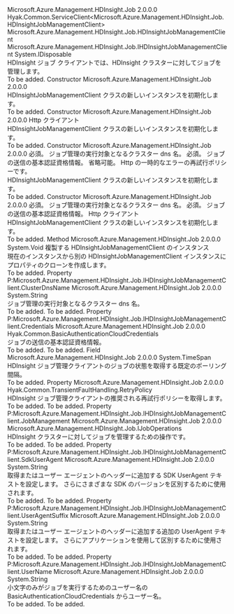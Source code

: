 <Type Name="HDInsightJobManagementClient" FullName="Microsoft.Azure.Management.HDInsight.Job.HDInsightJobManagementClient">
  <TypeSignature Language="C#" Value="public class HDInsightJobManagementClient : Hyak.Common.ServiceClient&lt;Microsoft.Azure.Management.HDInsight.Job.HDInsightJobManagementClient&gt;, IDisposable, Microsoft.Azure.Management.HDInsight.Job.IHDInsightJobManagementClient" />
  <TypeSignature Language="ILAsm" Value=".class public auto ansi beforefieldinit HDInsightJobManagementClient extends Hyak.Common.ServiceClient`1&lt;class Microsoft.Azure.Management.HDInsight.Job.HDInsightJobManagementClient&gt; implements class Microsoft.Azure.Management.HDInsight.Job.IHDInsightJobManagementClient, class System.IDisposable" />
  <TypeSignature Language="DocId" Value="T:Microsoft.Azure.Management.HDInsight.Job.HDInsightJobManagementClient" />
  <TypeSignature Language="VB.NET" Value="Public Class HDInsightJobManagementClient&#xA;Inherits ServiceClient(Of HDInsightJobManagementClient)&#xA;Implements IDisposable, IHDInsightJobManagementClient" />
  <TypeSignature Language="F#" Value="type HDInsightJobManagementClient = class&#xA;    inherit ServiceClient&lt;HDInsightJobManagementClient&gt;&#xA;    interface IHDInsightJobManagementClient&#xA;    interface IDisposable" />
  <AssemblyInfo>
    <AssemblyName>Microsoft.Azure.Management.HDInsight.Job</AssemblyName>
    <AssemblyVersion>2.0.0.0</AssemblyVersion>
  </AssemblyInfo>
  <Base>
    <BaseTypeName>Hyak.Common.ServiceClient&lt;Microsoft.Azure.Management.HDInsight.Job.HDInsightJobManagementClient&gt;</BaseTypeName>
    <BaseTypeArguments>
      <BaseTypeArgument TypeParamName="!0">Microsoft.Azure.Management.HDInsight.Job.HDInsightJobManagementClient</BaseTypeArgument>
    </BaseTypeArguments>
  </Base>
  <Interfaces>
    <Interface>
      <InterfaceName>Microsoft.Azure.Management.HDInsight.Job.IHDInsightJobManagementClient</InterfaceName>
    </Interface>
    <Interface>
      <InterfaceName>System.IDisposable</InterfaceName>
    </Interface>
  </Interfaces>
  <Docs>
    <summary>
            HDInsight ジョブ クライアントでは、HDInsight クラスターに対してジョブを管理します。
            </summary>
    <remarks>To be added.</remarks>
  </Docs>
  <Members>
    <Member MemberName=".ctor">
      <MemberSignature Language="C#" Value="public HDInsightJobManagementClient ();" />
      <MemberSignature Language="ILAsm" Value=".method public hidebysig specialname rtspecialname instance void .ctor() cil managed" />
      <MemberSignature Language="DocId" Value="M:Microsoft.Azure.Management.HDInsight.Job.HDInsightJobManagementClient.#ctor" />
      <MemberSignature Language="VB.NET" Value="Public Sub New ()" />
      <MemberType>Constructor</MemberType>
      <AssemblyInfo>
        <AssemblyName>Microsoft.Azure.Management.HDInsight.Job</AssemblyName>
        <AssemblyVersion>2.0.0.0</AssemblyVersion>
      </AssemblyInfo>
      <Parameters />
      <Docs>
        <summary>
            HDInsightJobManagementClient クラスの新しいインスタンスを初期化します。
            </summary>
        <remarks>To be added.</remarks>
      </Docs>
    </Member>
    <Member MemberName=".ctor">
      <MemberSignature Language="C#" Value="public HDInsightJobManagementClient (System.Net.Http.HttpClient httpClient);" />
      <MemberSignature Language="ILAsm" Value=".method public hidebysig specialname rtspecialname instance void .ctor(class System.Net.Http.HttpClient httpClient) cil managed" />
      <MemberSignature Language="DocId" Value="M:Microsoft.Azure.Management.HDInsight.Job.HDInsightJobManagementClient.#ctor(System.Net.Http.HttpClient)" />
      <MemberSignature Language="F#" Value="new Microsoft.Azure.Management.HDInsight.Job.HDInsightJobManagementClient : System.Net.Http.HttpClient -&gt; Microsoft.Azure.Management.HDInsight.Job.HDInsightJobManagementClient" Usage="new Microsoft.Azure.Management.HDInsight.Job.HDInsightJobManagementClient httpClient" />
      <MemberType>Constructor</MemberType>
      <AssemblyInfo>
        <AssemblyName>Microsoft.Azure.Management.HDInsight.Job</AssemblyName>
        <AssemblyVersion>2.0.0.0</AssemblyVersion>
      </AssemblyInfo>
      <Parameters>
        <Parameter Name="httpClient" Type="System.Net.Http.HttpClient" />
      </Parameters>
      <Docs>
        <param name="httpClient">
            Http クライアント
            </param>
        <summary>
            HDInsightJobManagementClient クラスの新しいインスタンスを初期化します。
            </summary>
        <remarks>To be added.</remarks>
      </Docs>
    </Member>
    <Member MemberName=".ctor">
      <MemberSignature Language="C#" Value="public HDInsightJobManagementClient (string clusterDnsName, Hyak.Common.BasicAuthenticationCloudCredentials credentials, Hyak.Common.TransientFaultHandling.RetryPolicy retryPolicy = null);" />
      <MemberSignature Language="ILAsm" Value=".method public hidebysig specialname rtspecialname instance void .ctor(string clusterDnsName, class Hyak.Common.BasicAuthenticationCloudCredentials credentials, class Hyak.Common.TransientFaultHandling.RetryPolicy retryPolicy) cil managed" />
      <MemberSignature Language="DocId" Value="M:Microsoft.Azure.Management.HDInsight.Job.HDInsightJobManagementClient.#ctor(System.String,Hyak.Common.BasicAuthenticationCloudCredentials,Hyak.Common.TransientFaultHandling.RetryPolicy)" />
      <MemberSignature Language="F#" Value="new Microsoft.Azure.Management.HDInsight.Job.HDInsightJobManagementClient : string * Hyak.Common.BasicAuthenticationCloudCredentials * Hyak.Common.TransientFaultHandling.RetryPolicy -&gt; Microsoft.Azure.Management.HDInsight.Job.HDInsightJobManagementClient" Usage="new Microsoft.Azure.Management.HDInsight.Job.HDInsightJobManagementClient (clusterDnsName, credentials, retryPolicy)" />
      <MemberType>Constructor</MemberType>
      <AssemblyInfo>
        <AssemblyName>Microsoft.Azure.Management.HDInsight.Job</AssemblyName>
        <AssemblyVersion>2.0.0.0</AssemblyVersion>
      </AssemblyInfo>
      <Parameters>
        <Parameter Name="clusterDnsName" Type="System.String" />
        <Parameter Name="credentials" Type="Hyak.Common.BasicAuthenticationCloudCredentials" />
        <Parameter Name="retryPolicy" Type="Hyak.Common.TransientFaultHandling.RetryPolicy" />
      </Parameters>
      <Docs>
        <param name="clusterDnsName">
            必須。 ジョブ管理の実行対象となるクラスター dns 名。
            </param>
        <param name="credentials">
            必須。 ジョブの送信の基本認証資格情報。
            </param>
        <param name="retryPolicy">
            省略可能。 Http の一時的なエラーの再試行ポリシーです。
            </param>
        <summary>
            HDInsightJobManagementClient クラスの新しいインスタンスを初期化します。
            </summary>
        <remarks>To be added.</remarks>
      </Docs>
    </Member>
    <Member MemberName=".ctor">
      <MemberSignature Language="C#" Value="public HDInsightJobManagementClient (string clusterDnsName, Hyak.Common.BasicAuthenticationCloudCredentials credentials, System.Net.Http.HttpClient httpClient);" />
      <MemberSignature Language="ILAsm" Value=".method public hidebysig specialname rtspecialname instance void .ctor(string clusterDnsName, class Hyak.Common.BasicAuthenticationCloudCredentials credentials, class System.Net.Http.HttpClient httpClient) cil managed" />
      <MemberSignature Language="DocId" Value="M:Microsoft.Azure.Management.HDInsight.Job.HDInsightJobManagementClient.#ctor(System.String,Hyak.Common.BasicAuthenticationCloudCredentials,System.Net.Http.HttpClient)" />
      <MemberSignature Language="F#" Value="new Microsoft.Azure.Management.HDInsight.Job.HDInsightJobManagementClient : string * Hyak.Common.BasicAuthenticationCloudCredentials * System.Net.Http.HttpClient -&gt; Microsoft.Azure.Management.HDInsight.Job.HDInsightJobManagementClient" Usage="new Microsoft.Azure.Management.HDInsight.Job.HDInsightJobManagementClient (clusterDnsName, credentials, httpClient)" />
      <MemberType>Constructor</MemberType>
      <AssemblyInfo>
        <AssemblyName>Microsoft.Azure.Management.HDInsight.Job</AssemblyName>
        <AssemblyVersion>2.0.0.0</AssemblyVersion>
      </AssemblyInfo>
      <Parameters>
        <Parameter Name="clusterDnsName" Type="System.String" />
        <Parameter Name="credentials" Type="Hyak.Common.BasicAuthenticationCloudCredentials" />
        <Parameter Name="httpClient" Type="System.Net.Http.HttpClient" />
      </Parameters>
      <Docs>
        <param name="clusterDnsName">
            必須。 ジョブ管理の実行対象となるクラスター dns 名。
            </param>
        <param name="credentials">
            必須。 ジョブの送信の基本認証資格情報。
            </param>
        <param name="httpClient">
            Http クライアント
            </param>
        <summary>
            HDInsightJobManagementClient クラスの新しいインスタンスを初期化します。
            </summary>
        <remarks>To be added.</remarks>
      </Docs>
    </Member>
    <Member MemberName="Clone">
      <MemberSignature Language="C#" Value="protected override void Clone (Hyak.Common.ServiceClient&lt;Microsoft.Azure.Management.HDInsight.Job.HDInsightJobManagementClient&gt; client);" />
      <MemberSignature Language="ILAsm" Value=".method familyhidebysig virtual instance void Clone(class Hyak.Common.ServiceClient`1&lt;class Microsoft.Azure.Management.HDInsight.Job.HDInsightJobManagementClient&gt; client) cil managed" />
      <MemberSignature Language="DocId" Value="M:Microsoft.Azure.Management.HDInsight.Job.HDInsightJobManagementClient.Clone(Hyak.Common.ServiceClient{Microsoft.Azure.Management.HDInsight.Job.HDInsightJobManagementClient})" />
      <MemberSignature Language="VB.NET" Value="Protected Overrides Sub Clone (client As ServiceClient(Of HDInsightJobManagementClient))" />
      <MemberSignature Language="F#" Value="override this.Clone : Hyak.Common.ServiceClient&lt;Microsoft.Azure.Management.HDInsight.Job.HDInsightJobManagementClient&gt; -&gt; unit" Usage="hDInsightJobManagementClient.Clone client" />
      <MemberType>Method</MemberType>
      <AssemblyInfo>
        <AssemblyName>Microsoft.Azure.Management.HDInsight.Job</AssemblyName>
        <AssemblyVersion>2.0.0.0</AssemblyVersion>
      </AssemblyInfo>
      <ReturnValue>
        <ReturnType>System.Void</ReturnType>
      </ReturnValue>
      <Parameters>
        <Parameter Name="client" Type="Hyak.Common.ServiceClient&lt;Microsoft.Azure.Management.HDInsight.Job.HDInsightJobManagementClient&gt;" />
      </Parameters>
      <Docs>
        <param name="client">
            複製する HDInsightJobManagementClient のインスタンス
            </param>
        <summary>
            現在のインスタンスから別の HDInsightJobManagementClient インスタンスにプロパティのクローンを作成します。
            </summary>
        <remarks>To be added.</remarks>
      </Docs>
    </Member>
    <Member MemberName="ClusterDnsName">
      <MemberSignature Language="C#" Value="public string ClusterDnsName { get; set; }" />
      <MemberSignature Language="ILAsm" Value=".property instance string ClusterDnsName" />
      <MemberSignature Language="DocId" Value="P:Microsoft.Azure.Management.HDInsight.Job.HDInsightJobManagementClient.ClusterDnsName" />
      <MemberSignature Language="VB.NET" Value="Public Property ClusterDnsName As String" />
      <MemberSignature Language="F#" Value="member this.ClusterDnsName : string with get, set" Usage="Microsoft.Azure.Management.HDInsight.Job.HDInsightJobManagementClient.ClusterDnsName" />
      <MemberType>Property</MemberType>
      <Implements>
        <InterfaceMember>P:Microsoft.Azure.Management.HDInsight.Job.IHDInsightJobManagementClient.ClusterDnsName</InterfaceMember>
      </Implements>
      <AssemblyInfo>
        <AssemblyName>Microsoft.Azure.Management.HDInsight.Job</AssemblyName>
        <AssemblyVersion>2.0.0.0</AssemblyVersion>
      </AssemblyInfo>
      <ReturnValue>
        <ReturnType>System.String</ReturnType>
      </ReturnValue>
      <Docs>
        <summary>
            ジョブ管理の実行対象となるクラスター dns 名。
            </summary>
        <value>To be added.</value>
        <remarks>To be added.</remarks>
      </Docs>
    </Member>
    <Member MemberName="Credentials">
      <MemberSignature Language="C#" Value="public Hyak.Common.BasicAuthenticationCloudCredentials Credentials { get; set; }" />
      <MemberSignature Language="ILAsm" Value=".property instance class Hyak.Common.BasicAuthenticationCloudCredentials Credentials" />
      <MemberSignature Language="DocId" Value="P:Microsoft.Azure.Management.HDInsight.Job.HDInsightJobManagementClient.Credentials" />
      <MemberSignature Language="VB.NET" Value="Public Property Credentials As BasicAuthenticationCloudCredentials" />
      <MemberSignature Language="F#" Value="member this.Credentials : Hyak.Common.BasicAuthenticationCloudCredentials with get, set" Usage="Microsoft.Azure.Management.HDInsight.Job.HDInsightJobManagementClient.Credentials" />
      <MemberType>Property</MemberType>
      <Implements>
        <InterfaceMember>P:Microsoft.Azure.Management.HDInsight.Job.IHDInsightJobManagementClient.Credentials</InterfaceMember>
      </Implements>
      <AssemblyInfo>
        <AssemblyName>Microsoft.Azure.Management.HDInsight.Job</AssemblyName>
        <AssemblyVersion>2.0.0.0</AssemblyVersion>
      </AssemblyInfo>
      <ReturnValue>
        <ReturnType>Hyak.Common.BasicAuthenticationCloudCredentials</ReturnType>
      </ReturnValue>
      <Docs>
        <summary>
            ジョブの送信の基本認証資格情報。
            </summary>
        <value>To be added.</value>
        <remarks>To be added.</remarks>
      </Docs>
    </Member>
    <Member MemberName="DefaultPollInterval">
      <MemberSignature Language="C#" Value="public static readonly TimeSpan DefaultPollInterval;" />
      <MemberSignature Language="ILAsm" Value=".field public static initonly valuetype System.TimeSpan DefaultPollInterval" />
      <MemberSignature Language="DocId" Value="F:Microsoft.Azure.Management.HDInsight.Job.HDInsightJobManagementClient.DefaultPollInterval" />
      <MemberSignature Language="VB.NET" Value="Public Shared ReadOnly DefaultPollInterval As TimeSpan " />
      <MemberSignature Language="F#" Value=" staticval mutable DefaultPollInterval : TimeSpan" Usage="Microsoft.Azure.Management.HDInsight.Job.HDInsightJobManagementClient.DefaultPollInterval" />
      <MemberType>Field</MemberType>
      <AssemblyInfo>
        <AssemblyName>Microsoft.Azure.Management.HDInsight.Job</AssemblyName>
        <AssemblyVersion>2.0.0.0</AssemblyVersion>
      </AssemblyInfo>
      <ReturnValue>
        <ReturnType>System.TimeSpan</ReturnType>
      </ReturnValue>
      <Docs>
        <summary>
            HDInsight ジョブ管理クライアントのジョブの状態を取得する既定のポーリング間隔。
            </summary>
        <remarks>To be added.</remarks>
      </Docs>
    </Member>
    <Member MemberName="HDInsightRetryPolicy">
      <MemberSignature Language="C#" Value="public static Hyak.Common.TransientFaultHandling.RetryPolicy HDInsightRetryPolicy { get; }" />
      <MemberSignature Language="ILAsm" Value=".property class Hyak.Common.TransientFaultHandling.RetryPolicy HDInsightRetryPolicy" />
      <MemberSignature Language="DocId" Value="P:Microsoft.Azure.Management.HDInsight.Job.HDInsightJobManagementClient.HDInsightRetryPolicy" />
      <MemberSignature Language="VB.NET" Value="Public Shared ReadOnly Property HDInsightRetryPolicy As RetryPolicy" />
      <MemberSignature Language="F#" Value="member this.HDInsightRetryPolicy : Hyak.Common.TransientFaultHandling.RetryPolicy" Usage="Microsoft.Azure.Management.HDInsight.Job.HDInsightJobManagementClient.HDInsightRetryPolicy" />
      <MemberType>Property</MemberType>
      <AssemblyInfo>
        <AssemblyName>Microsoft.Azure.Management.HDInsight.Job</AssemblyName>
        <AssemblyVersion>2.0.0.0</AssemblyVersion>
      </AssemblyInfo>
      <ReturnValue>
        <ReturnType>Hyak.Common.TransientFaultHandling.RetryPolicy</ReturnType>
      </ReturnValue>
      <Docs>
        <summary>
            HDInsight ジョブ管理クライアントの推奨される再試行ポリシーを取得します。
            </summary>
        <value>To be added.</value>
        <remarks>To be added.</remarks>
      </Docs>
    </Member>
    <Member MemberName="JobManagement">
      <MemberSignature Language="C#" Value="public virtual Microsoft.Azure.Management.HDInsight.Job.IJobOperations JobManagement { get; }" />
      <MemberSignature Language="ILAsm" Value=".property instance class Microsoft.Azure.Management.HDInsight.Job.IJobOperations JobManagement" />
      <MemberSignature Language="DocId" Value="P:Microsoft.Azure.Management.HDInsight.Job.HDInsightJobManagementClient.JobManagement" />
      <MemberSignature Language="VB.NET" Value="Public Overridable ReadOnly Property JobManagement As IJobOperations" />
      <MemberSignature Language="F#" Value="member this.JobManagement : Microsoft.Azure.Management.HDInsight.Job.IJobOperations" Usage="Microsoft.Azure.Management.HDInsight.Job.HDInsightJobManagementClient.JobManagement" />
      <MemberType>Property</MemberType>
      <Implements>
        <InterfaceMember>P:Microsoft.Azure.Management.HDInsight.Job.IHDInsightJobManagementClient.JobManagement</InterfaceMember>
      </Implements>
      <AssemblyInfo>
        <AssemblyName>Microsoft.Azure.Management.HDInsight.Job</AssemblyName>
        <AssemblyVersion>2.0.0.0</AssemblyVersion>
      </AssemblyInfo>
      <ReturnValue>
        <ReturnType>Microsoft.Azure.Management.HDInsight.Job.IJobOperations</ReturnType>
      </ReturnValue>
      <Docs>
        <summary>
            HDInsight クラスターに対してジョブを管理するための操作です。
            </summary>
        <value>To be added.</value>
        <remarks>To be added.</remarks>
      </Docs>
    </Member>
    <Member MemberName="SdkUserAgent">
      <MemberSignature Language="C#" Value="public string SdkUserAgent { get; }" />
      <MemberSignature Language="ILAsm" Value=".property instance string SdkUserAgent" />
      <MemberSignature Language="DocId" Value="P:Microsoft.Azure.Management.HDInsight.Job.HDInsightJobManagementClient.SdkUserAgent" />
      <MemberSignature Language="VB.NET" Value="Public ReadOnly Property SdkUserAgent As String" />
      <MemberSignature Language="F#" Value="member this.SdkUserAgent : string" Usage="Microsoft.Azure.Management.HDInsight.Job.HDInsightJobManagementClient.SdkUserAgent" />
      <MemberType>Property</MemberType>
      <Implements>
        <InterfaceMember>P:Microsoft.Azure.Management.HDInsight.Job.IHDInsightJobManagementClient.SdkUserAgent</InterfaceMember>
      </Implements>
      <AssemblyInfo>
        <AssemblyName>Microsoft.Azure.Management.HDInsight.Job</AssemblyName>
        <AssemblyVersion>2.0.0.0</AssemblyVersion>
      </AssemblyInfo>
      <ReturnValue>
        <ReturnType>System.String</ReturnType>
      </ReturnValue>
      <Docs>
        <summary>
            取得またはユーザー エージェントのヘッダーに追加する SDK UserAgent テキストを設定します。 さらにさまざまな SDK のバージョンを区別するために使用されます。
            </summary>
        <value>To be added.</value>
        <remarks>To be added.</remarks>
      </Docs>
    </Member>
    <Member MemberName="UserAgentSuffix">
      <MemberSignature Language="C#" Value="public string UserAgentSuffix { get; set; }" />
      <MemberSignature Language="ILAsm" Value=".property instance string UserAgentSuffix" />
      <MemberSignature Language="DocId" Value="P:Microsoft.Azure.Management.HDInsight.Job.HDInsightJobManagementClient.UserAgentSuffix" />
      <MemberSignature Language="VB.NET" Value="Public Property UserAgentSuffix As String" />
      <MemberSignature Language="F#" Value="member this.UserAgentSuffix : string with get, set" Usage="Microsoft.Azure.Management.HDInsight.Job.HDInsightJobManagementClient.UserAgentSuffix" />
      <MemberType>Property</MemberType>
      <Implements>
        <InterfaceMember>P:Microsoft.Azure.Management.HDInsight.Job.IHDInsightJobManagementClient.UserAgentSuffix</InterfaceMember>
      </Implements>
      <AssemblyInfo>
        <AssemblyName>Microsoft.Azure.Management.HDInsight.Job</AssemblyName>
        <AssemblyVersion>2.0.0.0</AssemblyVersion>
      </AssemblyInfo>
      <ReturnValue>
        <ReturnType>System.String</ReturnType>
      </ReturnValue>
      <Docs>
        <summary>
            取得またはユーザー エージェントのヘッダーに追加する追加の UserAgent テキストを設定します。 さらにアプリケーションを使用して区別するために使用されます。
            </summary>
        <value>To be added.</value>
        <remarks>To be added.</remarks>
      </Docs>
    </Member>
    <Member MemberName="UserName">
      <MemberSignature Language="C#" Value="public string UserName { get; }" />
      <MemberSignature Language="ILAsm" Value=".property instance string UserName" />
      <MemberSignature Language="DocId" Value="P:Microsoft.Azure.Management.HDInsight.Job.HDInsightJobManagementClient.UserName" />
      <MemberSignature Language="VB.NET" Value="Public ReadOnly Property UserName As String" />
      <MemberSignature Language="F#" Value="member this.UserName : string" Usage="Microsoft.Azure.Management.HDInsight.Job.HDInsightJobManagementClient.UserName" />
      <MemberType>Property</MemberType>
      <Implements>
        <InterfaceMember>P:Microsoft.Azure.Management.HDInsight.Job.IHDInsightJobManagementClient.UserName</InterfaceMember>
      </Implements>
      <AssemblyInfo>
        <AssemblyName>Microsoft.Azure.Management.HDInsight.Job</AssemblyName>
        <AssemblyVersion>2.0.0.0</AssemblyVersion>
      </AssemblyInfo>
      <ReturnValue>
        <ReturnType>System.String</ReturnType>
      </ReturnValue>
      <Docs>
        <summary>
            小文字のみがジョブを実行するためのユーザー名の BasicAuthenticationCloudCredentials からユーザー名。
            </summary>
        <value>To be added.</value>
        <remarks>To be added.</remarks>
      </Docs>
    </Member>
  </Members>
</Type>